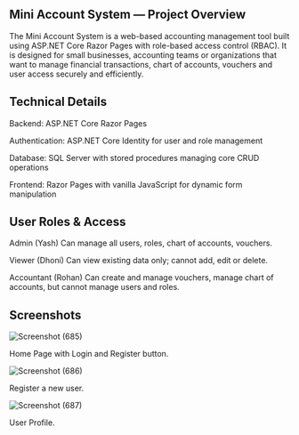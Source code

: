 ## Mini Account System — Project Overview ##
The Mini Account System is a web-based accounting management tool built using ASP.NET Core Razor Pages with role-based access control (RBAC). 
It is designed for small businesses, accounting teams or organizations that want to manage financial transactions, chart of accounts, vouchers and user access securely and efficiently.


## Technical Details ##
Backend: ASP.NET Core Razor Pages

Authentication: ASP.NET Core Identity for user and role management

Database: SQL Server with stored procedures managing core CRUD operations

Frontend: Razor Pages with vanilla JavaScript for dynamic form manipulation


## User Roles & Access ##
Admin (Yash)	Can manage all users, roles, chart of accounts, vouchers.

Viewer (Dhoni)	Can view existing data only; cannot add, edit or delete.

Accountant (Rohan) Can create and manage vouchers, manage chart of accounts, but cannot manage users and roles.



## Screenshots ##

![Screenshot (685)](https://github.com/user-attachments/assets/83662727-94e5-4ff6-98e8-2f98ea32b301)

Home Page with Login and Register button.

![Screenshot (686)](https://github.com/user-attachments/assets/f99c6355-bca0-47fb-b974-7a06aec287a9)

Register a new user.

![Screenshot (687)](https://github.com/user-attachments/assets/9b0124cd-20c4-48a8-be95-1cd87e4d52a4)

User Profile.
